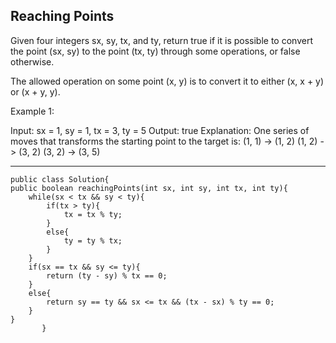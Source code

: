 ## Reaching Points

Given four integers sx, sy, tx, and ty, return true if it is possible to convert the point (sx, sy) to the point (tx, ty) through some operations, or false otherwise.

The allowed operation on some point (x, y) is to convert it to either (x, x + y) or (x + y, y).

 

Example 1:

Input: sx = 1, sy = 1, tx = 3, ty = 5
Output: true
Explanation:
One series of moves that transforms the starting point to the target is:
(1, 1) -> (1, 2)
(1, 2) -> (3, 2)
(3, 2) -> (3, 5)
**********************************************************************************************************************************************************************************


    public class Solution{
	public boolean reachingPoints(int sx, int sy, int tx, int ty){
		while(sx < tx && sy < ty){
			if(tx > ty){
				tx = tx % ty;
			}
			else{
				ty = ty % tx;
			}
		}
		if(sx == tx && sy <= ty){
			return (ty - sy) % tx == 0;
		}
		else{
			return sy == ty && sx <= tx && (tx - sx) % ty == 0;
		}
	}
           }

